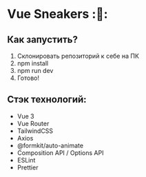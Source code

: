 # **Vue Sneakers** :👟:
## Как запустить?

1. Склонировать репозиторий к себе на ПК
2. npm install
3. npm run dev
4. Готово!

## Стэк технологий:
- Vue 3
- Vue Router
- TailwindCSS
- Axios
- @formkit/auto-animate
- Composition API / Options API
- ESLint
- Prettier

